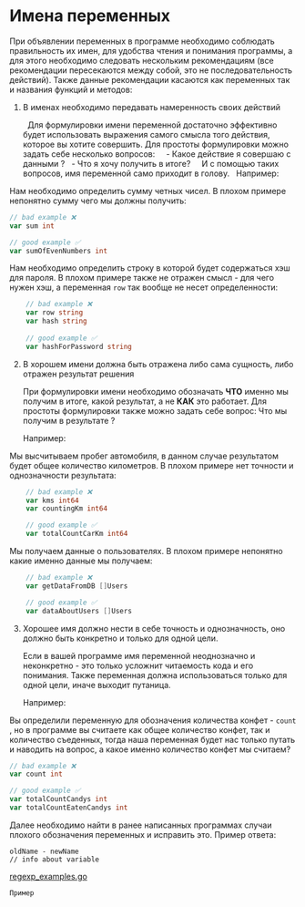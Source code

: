 # Имена переменных


При объявлении переменных в программе необходимо соблюдать правильность их имен, для удобства чтения и понимания программы, а для этого необходимо следовать нескольким рекомендациям (все рекомендации пересекаются между собой, это не последовательность действий). Также данные рекомендации касаются как переменных так и названия функций и методов:

  

1. В именах необходимо передавать намеренность своих действий

	  Для формулировки имени переменной достаточно эффективно будет использовать выражения самого смысла того действия, которое вы хотите совершить. Для простоты формулировки можно задать себе несколько вопросов:
	  
	  - Какое действие я совершаю с данными ?
	  - Что я хочу получить в итоге?
	  
	  И с помощью таких вопросов, имя переменной само приходит в голову. 
	  Например:

 Нам необходимо определить сумму четных чисел. В плохом примере непонятно сумму чего мы должны получить:

```go
// bad example ❌
var sum int

// good example ✅
var sumOfEvenNumbers int	
```

Нам необходимо определить строку в которой будет содержаться хэш для пароля. В плохом примере также не отражен смысл - для чего нужен хэш, а переменная `row` так вообще не несет определенности:

```go
	// bad example ❌
	var row string
	var hash string
	
	// good example ✅
	var hashForPassword string
```


2. В хорошем имени должна быть отражена либо сама сущность, либо отражен результат решения

	При формулировки имени необходимо обозначать **ЧТО** именно мы получим в итоге, какой результат, а не **КАК** это работает. Для простоты формулировки также можно задать себе вопрос:
		Что мы получим в результате ?
	
	Например:

Мы высчитываем пробег автомобиля, в данном случае результатом будет общее количество километров. В плохом примере нет точности и однозначности результата:

```go
	// bad example ❌
	var kms int64
	var countingKm int64

	// good example ✅
	var totalCountCarKm int64
```

Мы получаем данные о пользователях. В плохом примере непонятно какие именно данные мы получаем:

```go
	// bad example ❌
	var getDataFromDB []Users

	// good example ✅
	var dataAboutUsers []Users
```

3. Хорошее имя должно нести в себе точность и однозначность, оно должно быть конкретно и только для одной цели.
	
	Если в вашей программе имя переменной неоднозначно и неконкретно - это только усложнит читаемость кода и его понимания.
	Также переменная должна использоваться только для одной цели, иначе выходит путаница.
	
	Например:
	
Вы определили переменную для обозначения количества конфет - `count` , но в программе вы считаете как общее количество конфет, так и количество съеденных, тогда наша переменная будет нас только путать и наводить на вопрос, а какое именно количество конфет мы считаем? 

```go
// bad example ❌
var count int

// good example ✅
var totalCountCandys int
var totalCountEatenCandys int
```

Далее необходимо найти в ранее написанных программах случаи плохого обозначения переменных и исправить это. Пример ответа:

```
oldName - newName
// info about variable
```

[regexp_examples.go](https://github.com/aaboyarchukov/clean_code/blob/master/lesson1/regexp_example.go)


```
Пример
```